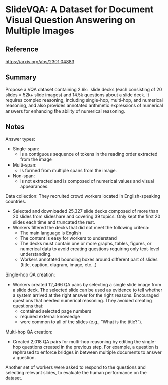 # SlideVQA: A Dataset for Document Visual Question Answering on Multiple Images
## Reference

https://arxiv.org/abs/2301.04883

## Summary

Propose a VQA dataset containing 2.6k+ slide decks (each consisting of 20 slides = 52k+ slide images) and 14.5k questions about a slide deck. It requires complex reasoning, including single-hop, multi-hop, and numerical reasoning, and also provides annotated arithmetic expressions of numerical answers for enhancing the ability of numerical reasoning. 

## Notes

Answer types:
- Single-span:
	- Is a contiguous sequence of tokens in the reading order extracted from the image
- Multi-span:
	- Is formed from multiple spans from the image.
- Non-span:
	- Is not extracted and is composed of numerical values and visual appearances.

Data collection:
They recruited crowd workers located in English-speaking countries.

- Selected and downloaded 25,327 slide decks composed of more than 20 slides from slideshare and covering 39 topics. Only kept the first 20 slides each time and truncated the rest.
- Workers filtered the decks that did not meet the following criteria:
	- The main language is English
	- The content is easy for workers to understand
	- The decks must contain one or more graphs, tables, figures, or numerical data to avoid creating questions requiring only text-level understanding.
	- Workers annotated bounding boxes around different part of slides (title, caption, diagram, image, etc...)

Single-hop QA creation:
- Workers created 12,466 QA pairs by selecting a single slide image from a slide deck. The selected slide can be used as evidence to tell whether a system arrived at the right answer for the right reasons. Encouraged questions that needed numerical reasoning. They avoided creating questions that:
	- contained selected page numbers
	- required external knowledge
	- were common to all of the slides (e.g., “What is the title?”).

Multi-hop QA creation:
- Created 2,018 QA pairs for multi-hop reasoning by editing the single-hop questions created in the previous step. For example, a question is rephrased to enforce bridges in between multiple documents to answer a question.

Another set of workers were asked to respond to the questions and selecting relevant slides, to evaluate the human performance on the dataset.

